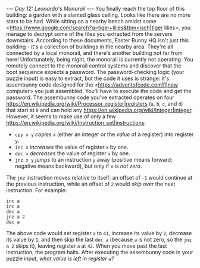 *--- Day 12: Leonardo's Monorail ---*
You finally reach the top floor of this building: a garden with a slanted glass ceiling. Looks like there are no more stars to be had.
While sitting on a nearby bench amidst some <https://www.google.com/search?q=tiger+lilies&tbm=isch|tiger lilies>, you manage to decrypt some of the files you extracted from the servers downstairs.
According to these documents, Easter Bunny HQ isn't just this building - it's a collection of buildings in the nearby area. They're all connected by a local monorail, and there's another building not far from here! Unfortunately, being night, the monorail is currently not operating.
You remotely connect to the monorail control systems and discover that the boot sequence expects a password. The password-checking logic (your puzzle input) is easy to extract, but the code it uses is strange: it's assembunny code designed for the <https://adventofcode.com11|new computer> you just assembled. You'll have to execute the code and get the password.
The assembunny code you've extracted operates on four <https://en.wikipedia.org/wiki/Processor_register|registers> (`a`, `b`, `c`, and `d`) that start at `0` and can hold any <https://en.wikipedia.org/wiki/Integer|integer>. However, it seems to make use of only a few <https://en.wikipedia.org/wiki/Instruction_set|instructions>:

- `cpy x y` _copies_ `x` (either an integer or the _value_ of a register) into register `y`.
- `inc x` _increases_ the value of register `x` by one.
- `dec x` _decreases_ the value of register `x` by one.
- `jnz x y` _jumps_ to an instruction `y` away (positive means forward; negative means backward), but only if `x` is _not zero_.

The `jnz` instruction moves relative to itself: an offset of `-1` would continue at the previous instruction, while an offset of `2` would _skip over_ the next instruction.
For example:
```cpy 41 a
inc a
inc a
dec a
jnz a 2
dec a
```
The above code would set register `a` to `41`, increase its value by `2`, decrease its value by `1`, and then skip the last `dec a` (because `a` is not zero, so the `jnz a 2` skips it), leaving register `a` at `42`. When you move past the last instruction, the program halts.
After executing the assembunny code in your puzzle input, _what value is left in register `a`?_
